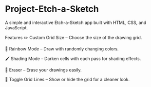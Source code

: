 # Project-Etch-a-Sketch
A simple and interactive Etch-a-Sketch app built with HTML, CSS, and JavaScript.

Features
✏️ Custom Grid Size – Choose the size of the drawing grid.

🌈 Rainbow Mode – Draw with randomly changing colors.

🖌️ Shading Mode – Darken cells with each pass for shading effects.

🧼 Eraser – Erase your drawings easily.

🧩 Toggle Grid Lines – Show or hide the grid for a cleaner look.
